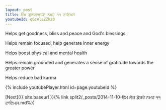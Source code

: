 ```yaml
---
layout: post
title: ਓਮ ਗੁਨਾਕਾਰਾਯਾ ਨਮਹ ੧੧ ਟਾਇਮਸ
youtubeId: qGzvlaZZkz0
---
```

 
 
Helps get goodness, bliss and peace and God's blessings
 
Helps remain focused, help generate inner energy 
 
Helps boost physical and mental health 
 
Helps remain grounded and generates a sense of gratitude towards the greater power 
 
Helps reduce bad karma
 
 
 
 


{% include youtubePlayer.html id=page.youtubeId %}
 
[Next]({{ site.baseurl }}{% link  split2/_posts/2014-11-10-ਓਮ ਲੋਕ ਡੱਥਰੇ ਨਮਹ ੧੧ ਟਾਇਮਸ.md%})
 
